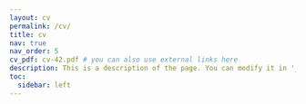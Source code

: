 ```yaml
---
layout: cv
permalink: /cv/
title: cv
nav: true
nav_order: 5
cv_pdf: cv-42.pdf # you can also use external links here
description: This is a description of the page. You can modify it in '_pages/cv.md'. You can also change or remove the top pdf download button.
toc:
  sidebar: left
---
```

